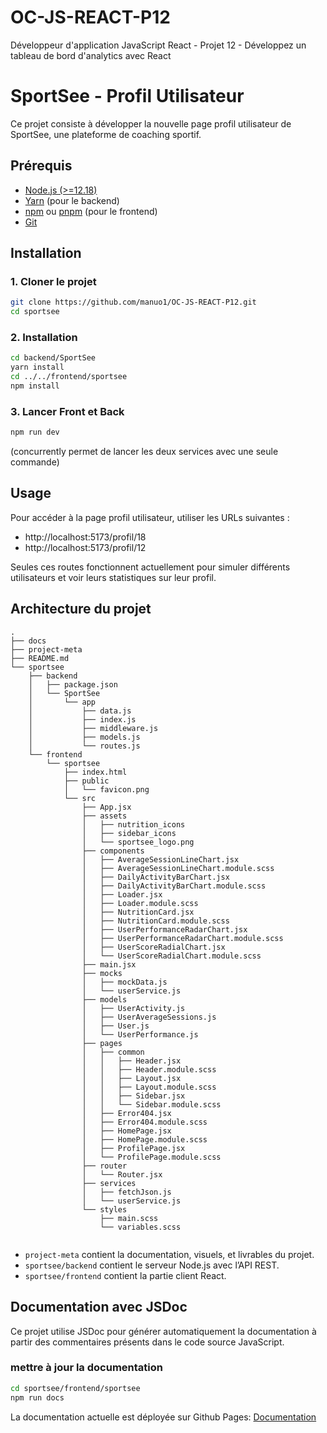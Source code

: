 
# OC-JS-REACT-P12
Développeur d'application JavaScript React - Projet 12 - Développez un tableau de bord d'analytics avec React

# SportSee - Profil Utilisateur

Ce projet consiste à développer la nouvelle page profil utilisateur de SportSee, une plateforme de coaching sportif.

## Prérequis

- [Node.js (>=12.18)](https://nodejs.org/)
- [Yarn](https://classic.yarnpkg.com/) (pour le backend)
- [npm](https://www.npmjs.com/) ou [pnpm](https://pnpm.io/) (pour le frontend)
- [Git](https://git-scm.com/)

## Installation

### 1. Cloner le projet

```bash
git clone https://github.com/manuo1/OC-JS-REACT-P12.git
cd sportsee
```

### 2. Installation 

```bash
cd backend/SportSee
yarn install
cd ../../frontend/sportsee 
npm install
```

### 3. Lancer Front et Back

```bash
npm run dev
```
(concurrently permet de lancer les deux services avec une seule commande)

## Usage

Pour accéder à la page profil utilisateur, utiliser les URLs suivantes :

- http://localhost:5173/profil/18
- http://localhost:5173/profil/12

Seules ces routes fonctionnent actuellement pour simuler différents utilisateurs et voir leurs statistiques sur leur profil.

## Architecture du projet

```
.
├── docs
├── project-meta
├── README.md
└── sportsee
    ├── backend
    │   ├── package.json
    │   └── SportSee
    │       └── app
    │           ├── data.js
    │           ├── index.js
    │           ├── middleware.js
    │           ├── models.js
    │           └── routes.js
    └── frontend
        └── sportsee
            ├── index.html
            ├── public
            │   └── favicon.png
            └── src
                ├── App.jsx
                ├── assets
                │   ├── nutrition_icons
                │   ├── sidebar_icons
                │   └── sportsee_logo.png
                ├── components
                │   ├── AverageSessionLineChart.jsx
                │   ├── AverageSessionLineChart.module.scss
                │   ├── DailyActivityBarChart.jsx
                │   ├── DailyActivityBarChart.module.scss
                │   ├── Loader.jsx
                │   ├── Loader.module.scss
                │   ├── NutritionCard.jsx
                │   ├── NutritionCard.module.scss
                │   ├── UserPerformanceRadarChart.jsx
                │   ├── UserPerformanceRadarChart.module.scss
                │   ├── UserScoreRadialChart.jsx
                │   └── UserScoreRadialChart.module.scss
                ├── main.jsx
                ├── mocks
                │   ├── mockData.js
                │   └── userService.js
                ├── models
                │   ├── UserActivity.js
                │   ├── UserAverageSessions.js
                │   ├── User.js
                │   └── UserPerformance.js
                ├── pages
                │   ├── common
                │   │   ├── Header.jsx
                │   │   ├── Header.module.scss
                │   │   ├── Layout.jsx
                │   │   ├── Layout.module.scss
                │   │   ├── Sidebar.jsx
                │   │   └── Sidebar.module.scss
                │   ├── Error404.jsx
                │   ├── Error404.module.scss
                │   ├── HomePage.jsx
                │   ├── HomePage.module.scss
                │   ├── ProfilePage.jsx
                │   └── ProfilePage.module.scss
                ├── router
                │   └── Router.jsx
                ├── services
                │   ├── fetchJson.js
                │   └── userService.js
                └── styles
                    ├── main.scss
                    └── variables.scss
            

```

- `project-meta` contient la documentation, visuels, et livrables du projet.
- `sportsee/backend` contient le serveur Node.js avec l’API REST.
- `sportsee/frontend` contient la partie client React.


## Documentation avec JSDoc

Ce projet utilise JSDoc pour générer automatiquement la documentation à partir des commentaires présents dans le code source JavaScript.

### mettre à jour la documentation

```bash
cd sportsee/frontend/sportsee
npm run docs
```

La documentation actuelle est déployée sur Github Pages:
[Documentation](https://manuo1.github.io/OC-JS-REACT-P12/)
